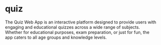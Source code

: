 # quiz
The Quiz Web App is an interactive platform designed to provide users with engaging and educational quizzes across a wide range of subjects. Whether for educational purposes, exam preparation, or just for fun, the app caters to all age groups and knowledge levels.
